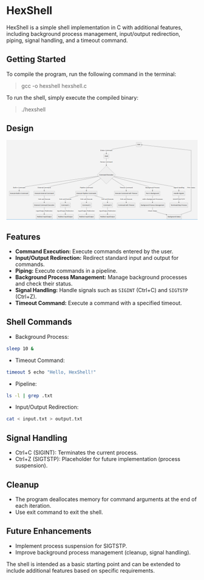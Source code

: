 # HexShell

HexShell is a simple shell implementation in C with additional features, including background process management, input/output redirection, piping, signal handling, and a timeout command.

## Getting Started

To compile the program, run the following command in the terminal:

> gcc -o hexshell hexshell.c

To run the shell, simply execute the compiled binary:

> ./hexshell

## Design

![HexShell Design](design.png)

## Features

- **Command Execution:** Execute commands entered by the user.
- **Input/Output Redirection:** Redirect standard input and output for commands.
- **Piping:** Execute commands in a pipeline.
- **Background Process Management:** Manage background processes and check their status.
- **Signal Handling:** Handle signals such as `SIGINT` (Ctrl+C) and `SIGTSTP` (Ctrl+Z).
- **Timeout Command:** Execute a command with a specified timeout.

## Shell Commands

- Background Process:
```bash
sleep 10 &
```
- Timeout Command:

```bash
timeout 5 echo "Hello, HexShell!"
```
- Pipeline:

```bash
ls -l | grep .txt
```

- Input/Output Redirection:

```bash
cat < input.txt > output.txt
```

## Signal Handling
- Ctrl+C (SIGINT): Terminates the current process.
- Ctrl+Z (SIGTSTP): Placeholder for future implementation (process suspension).

## Cleanup
- The program deallocates memory for command arguments at the end of each iteration.
- Use exit command to exit the shell.

## Future Enhancements
- Implement process suspension for SIGTSTP.
- Improve background process management (cleanup, signal handling).

The shell is intended as a basic starting point and can be extended to include additional features based on specific requirements.
